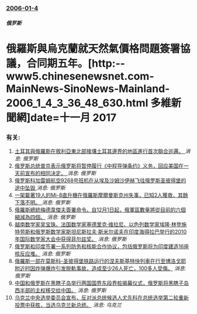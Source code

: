 ### [2006-01-4](/news/2006/01/4/index.md)

##### 俄罗斯
# 俄羅斯與烏克蘭就天然氣價格問題簽署協議，合同期五年。[http:--www5.chinesenewsnet.com-MainNews-SinoNews-Mainland-2006_1_4_3_36_48_630.html 多維新聞網]date=十一月 2017 




### 有关:

1. [土耳其與俄羅斯在敘利亞東北部接壤土耳其邊界的地區進行首次聯合巡邏。 ](/zh/news/2019/11/1/土耳其與俄羅斯在敘利亞東北部接壤土耳其邊界的地區進行首次聯合巡邏.md) _消息: 俄罗斯_
2. [俄罗斯总统普京表示俄罗斯将暂停履行《中程导弹条约》义务，回应美国在一天前宣布的相同决定。 ](/zh/news/2019/02/2/俄罗斯总统普京表示俄罗斯将暂停履行-中程导弹条约-义务-回应美国在一天前宣布的相同决定.md) _消息: 俄罗斯_
3. [俄罗斯科加雷姆航空9268号班机在从埃及沙姆沙伊赫飞往俄罗斯圣彼得堡的途中坠毁 ](/zh/news/2015/10/31/俄罗斯科加雷姆航空9268号班机在从埃及沙姆沙伊赫飞往俄罗斯圣彼得堡的途中坠毁.md) _消息: 俄罗斯_
4. [ 一架載著19人的Mi-8直升機在俄羅斯摩爾曼斯克州失事，已知2人獲救，其餘下落不明。 ](/zh/news/2014/06/1/一架載著19人的Mi-8直升機在俄羅斯摩爾曼斯克州失事-已知2人獲救-其餘下落不明.md) _消息: 俄罗斯_
5. [ 俄羅斯總統梅德韋傑夫簽署命令。自12月1日起，俄軍區數量將從目前的六個縮減為四個。](/zh/news/2010/09/21/俄羅斯總統梅德韋傑夫簽署命令-自12月1日起-俄軍區數量將從目前的六個縮減為四個.md) _消息: 俄罗斯_
6. [ 越南数学家吴宝珠、法国数学家塞德里克·维拉尼、以色列数学家埃隆·林登施特劳斯和俄罗斯数学家斯坦尼斯拉夫·斯米尔诺夫在印度海得拉巴举行的2010年国际数学家大会中获得菲尔兹奖。](/zh/news/2010/08/19/越南数学家吴宝珠-法国数学家塞德里克-维拉尼-以色列数学家埃隆-林登施特劳斯和俄罗斯数学家斯坦尼斯拉夫-斯米尔诺夫在印.md) _消息: 俄罗斯_
7. [ 俄罗斯和印度签署一系列防务和核能合作协议，包括俄罗斯将为印度建造16座核反应堆。](/zh/news/2010/03/12/俄罗斯和印度签署一系列防务和核能合作协议-包括俄罗斯将为印度建造16座核反应堆.md) _消息: 俄罗斯_
8. [俄羅斯一部在莫斯科-圣彼得堡铁路运行的涅夫斯基特快列車在行至博洛戈耶附近时因炸弹爆炸引发脱軌事故，造成至少26人死亡，100多人受傷。](/zh/news/2009/11/27/俄羅斯一部在莫斯科-圣彼得堡铁路运行的涅夫斯基特快列車在行至博洛戈耶附近时因炸弹爆炸引发脱軌事故-造成至少26人死亡-1.md) _消息: 俄罗斯_
9. [中国和俄罗斯在黑瞎子岛举行两国国界东段界桩揭幕仪式，俄罗斯将黑瞎子岛西半部的主权移交给中国。](/zh/news/2008/10/14/中国和俄罗斯在黑瞎子岛举行两国国界东段界桩揭幕仪式-俄罗斯将黑瞎子岛西半部的主权移交给中国.md) _消息: 俄罗斯_
10. [ 乌克兰中央选举委员会宣布，反对派总统候选人尤先科在总统选举第二轮重新投票中获胜，当选乌克兰新总统。](/zh/news/2005/01/10/乌克兰中央选举委员会宣布-反对派总统候选人尤先科在总统选举第二轮重新投票中获胜-当选乌克兰新总统.md) _消息: 乌克兰_
